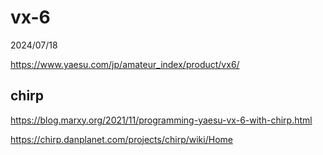 # vx-6
2024/07/18

https://www.yaesu.com/jp/amateur_index/product/vx6/


## chirp
https://blog.marxy.org/2021/11/programming-yaesu-vx-6-with-chirp.html

https://chirp.danplanet.com/projects/chirp/wiki/Home

